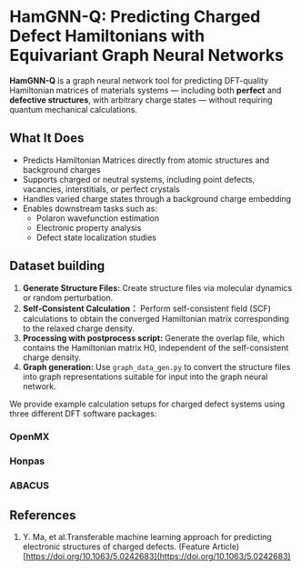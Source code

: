 # HamGNN-Q: Predicting Charged Defect Hamiltonians with Equivariant Graph Neural Networks

**HamGNN-Q** is a graph neural network tool for predicting DFT-quality Hamiltonian matrices of materials systems — including both **perfect** and **defective structures**, with arbitrary charge states — without requiring quantum mechanical calculations.

## What It Does
- Predicts Hamiltonian Matrices directly from atomic structures and background charges
- Supports charged or neutral systems, including point defects, vacancies, interstitials, or perfect crystals
- Handles varied charge states through a background charge embedding
- Enables downstream tasks such as:
  - Polaron wavefunction estimation
  - Electronic property analysis
  - Defect state localization studies

## Dataset building
1. **Generate Structure Files:** Create structure files via molecular dynamics or random perturbation.
2. **Self-Consistent Calculation：** Perform self-consistent field (SCF) calculations to obtain the converged Hamiltonian matrix corresponding to the relaxed charge density.
3. **Processing with postprocess script:** Generate the overlap file, which contains the Hamiltonian matrix H0, independent of the self-consistent charge density.
4. **Graph generation:** Use `graph_data_gen.py` to convert the structure files into graph representations suitable for input into the graph neural network.

We provide example calculation setups for charged defect systems using three different DFT software packages:
### OpenMX

### Honpas

### ABACUS

## References
1. Y. Ma, et al.Transferable machine learning approach for predicting electronic structures of charged defects. (Feature Article)[https://doi.org/10.1063/5.0242683](https://doi.org/10.1063/5.0242683)




